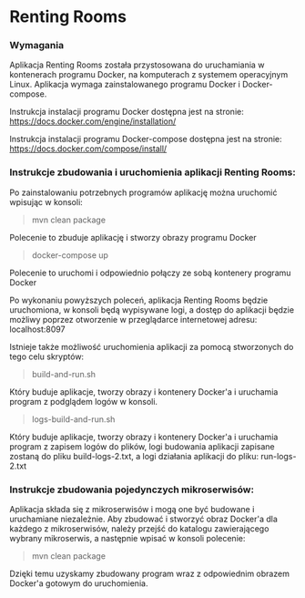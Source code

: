 # Renting Rooms
### Wymagania
Aplikacja Renting Rooms została przystosowana do uruchamiania w kontenerach programu Docker, na 
komputerach z systemem operacyjnym Linux.
Aplikacja wymaga zainstalowanego programu Docker i Docker-compose.

Instrukcja instalacji programu Docker dostępna jest na stronie: 
https://docs.docker.com/engine/installation/
 
Instrukcja instalacji programu Docker-compose dostępna jest na stronie: 
https://docs.docker.com/compose/install/

### Instrukcje zbudowania i uruchomienia aplikacji Renting Rooms:
Po zainstalowaniu potrzebnych programów aplikację można uruchomić wpisując w konsoli:

> mvn clean package

Polecenie to zbuduje aplikację i stworzy obrazy programu Docker

> docker-compose up

Polecenie to uruchomi i odpowiednio połączy ze sobą kontenery programu Docker

Po wykonaniu powyższych poleceń, aplikacja Renting Rooms będzie uruchomiona, w konsoli będą 
wypisywane logi, a dostęp do aplikacji będzie możliwy poprzez otworzenie w przeglądarce internetowej 
adresu: 
localhost:8097

Istnieje także możliwość uruchomienia aplikacji za pomocą stworzonych do tego celu skryptów: 

> build-and-run.sh

Który buduje aplikacje, tworzy obrazy i kontenery Docker'a i uruchamia program z podglądem logów w konsoli.

> logs-build-and-run.sh

Który buduje aplikacje, tworzy obrazy i kontenery Docker'a i uruchamia program z zapisem logów do plików,
logi budowania aplikacji zapisane zostaną do pliku build-logs-2.txt, a logi działania aplikacji do pliku:
run-logs-2.txt

### Instrukcje zbudowania pojedynczych mikroserwisów:
Aplikacja składa się z mikroserwisów i mogą one być budowane i uruchamiane niezależnie. Aby zbudować i 
stworzyć obraz Docker'a dla każdego z mikroserwisów, należy przejść do katalogu zawierającego wybrany 
mikroserwis, a następnie wpisać w konsoli polecenie:

> mvn clean package

Dzięki temu uzyskamy zbudowany program wraz z odpowiednim obrazem Docker'a gotowym do uruchomienia.

